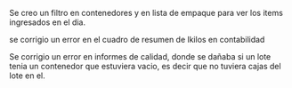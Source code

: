

Se creo un filtro en contenedores y en lista de empaque para ver los items ingresados en el dia.

se corrigio un error en el cuadro de resumen de lkilos en contabilidad

Se corrigio un error en informes de calidad, donde se dañaba si un lote tenia un contenedor que estuviera vacio, es decir que no tuviera cajas del lote en el.
